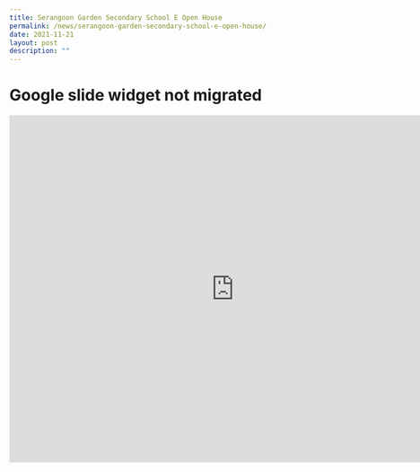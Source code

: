 ```yaml
---
title: Serangoon Garden Secondary School E Open House
permalink: /news/serangoon-garden-secondary-school-e-open-house/
date: 2021-11-21
layout: post
description: ""
---
```

# Google slide widget not migrated

<iframe src="https://docs.google.com/presentation/d/e/2PACX-1vQq3FN97K_YRNSyDB8sM-0flcUuwGp5C4TAZr6RiUR27oMjiQY6s97Z-WMKBQp9pmcm3ImSWZzpjnFJ/embed?start=false&amp;loop=false&amp;delayms=3000" width="800" height="619" frameborder="0" allowfullscreen="allowfullscreen"></iframe>